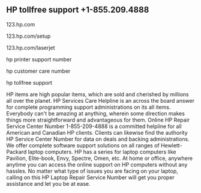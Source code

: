 ## HP tollfree support +1-855.209.4888
123.hp.com

123.hp.com/setup

123.hp.com/laserjet

hp printer support number 

hp customer care number 

hp tollfree support

HP items are high popular items, which are sold and cherished by millions all over the planet. HP Services Care Helpline is an across the board answer for complete programming support administrations on its all items. Everybody can't be amazing at anything, wherein some direction makes things more straightforward and advantageous for them. Online HP Repair Service Center Number 1-855-209-4888 is a committed helpline for all American and Canadian HP clients. Clients can likewise find the authority HP Service Center Number for data on deals and backing administrations.
We offer complete software support solutions on all ranges of Hewlett-Packard laptop computers. HP has a series for laptop computers like Pavilion, Elite-book, Envy, Spectre, Omen, etc. At home or office, anywhere anytime you can access the online support on HP computers without any hassles. No matter what type of issues you are facing on your laptop, calling on this HP Laptop Repair Service Number will get you proper assistance and let you be at ease.
                                           
